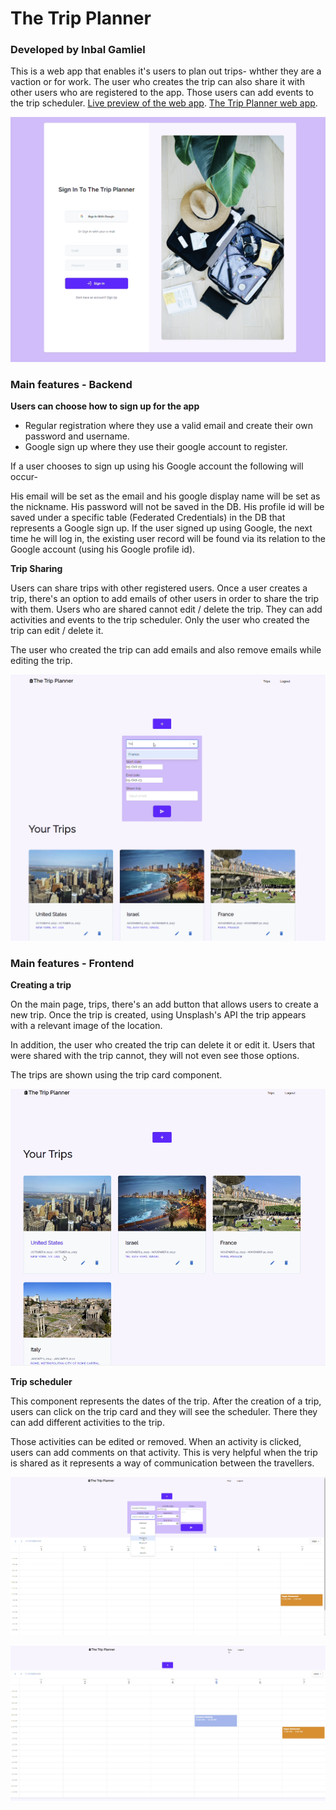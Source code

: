 # The Trip Planner

### Developed by Inbal Gamliel
This is a web app that enables it's users to plan out trips- whther they are a vaction or for work. 
The user who creates the trip can also share it with other users who are registered to the app. 
Those users can add events to the trip scheduler.
[Live preview of the web app](http://bit.ly/48fo60Z).
[The Trip Planner web app](https://trip-planner-n1g3.onrender.com/login).

![Login page](./images/img1.png)


### Main features - Backend

**Users can choose how to sign up for the app**

- Regular registration where they use a valid email and create their own password and username.
- Google sign up where they use their google account to register.

If a user chooses to sign up using his Google account the following will occur-

His email will be set as the email and his google display name will be set as the nickname.
His password will not be saved in the DB.
His profile id will be saved under a specific table (Federated Credentials) in the DB that represents a Google sign up.
If the user signed up using Google, the next time he will log in, the existing user record will be found via its relation to the Google account (using his Google profile id).


**Trip Sharing**

Users can share trips with other registered users.
Once a user creates a trip, there's an option to add emails of other users in order to share the trip with them.
Users who are shared cannot edit / delete the trip. They can add activities and events to the trip scheduler.
Only the user who created the trip can edit / delete it.

The user who created the trip can add emails and also remove emails while editing the trip.

![Add trip form](./images/img3.png)


### Main features - Frontend

**Creating a trip**

On the main page, trips, there's an add button that allows users to create a new trip.
Once the trip is created, using Unsplash's API the trip appears with a relevant image of the location.

In addition, the user who created the trip can delete it or edit it. Users that were shared with the trip cannot, they will not even see those options.

The trips are shown using the trip card component.

![Trips page](./images/img2.png)


**Trip scheduler**

This component represents the dates of the trip.
After the creation of a trip, users can click on the trip card and they will see the scheduler. There they can add different activities to the trip.

Those activities can be edited or removed.
When an activity is clicked, users can add comments on that activity. This is very helpful when the trip is shared as it represents a way of communication between the travellers.

![Trip scheduler](./images/img4.png)

![Added meeting to the trip scheduler](./images/img5.png)
